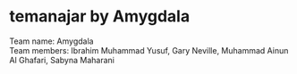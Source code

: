 # temanajar by Amygdala

Team name: Amygdala\
Team members: Ibrahim Muhammad Yusuf, Gary Neville, Muhammad Ainun Al Ghafari, Sabyna Maharani    
